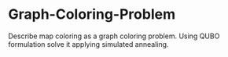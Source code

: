 # Graph-Coloring-Problem
Describe map coloring as a graph coloring problem. Using QUBO formulation solve it applying simulated annealing.
